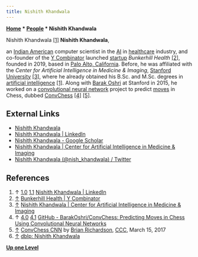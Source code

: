 ```yaml
---
title: Nishith Khandwala
---
```

**[Home](Home "Home") \* [People](People "People") \* Nishith Khandwala**



 [](File:NishithKhandwala.jpg) Nishith Khandwala [[1]](#cite-note-linkedin-1) 
**Nishith Khandwala**,  

an [Indian American](https://en.wikipedia.org/wiki/Indian_Americans) computer scientist in the [AI](Artificial_Intelligence "Artificial Intelligence") in [healthcare](https://en.wikipedia.org/wiki/Health_care) industry, and co-founder of the [Y Combinator](https://en.wikipedia.org/wiki/Y_Combinator) launched [startup](https://en.wikipedia.org/wiki/Startup_company) *Bunkerhill Health* <a id="cite-note-2" href="#cite-ref-2">[2]</a>, founded in 2019, based in [Palo Alto, California](https://en.wikipedia.org/wiki/Palo_Alto,_California).
Before, he was affiliated with the *Center for Artificial Intelligence in Medicine & Imaging*, [Stanford University](Stanford_University "Stanford University") <a id="cite-note-3" href="#cite-ref-3">[3]</a>,
where he already obtained his B.Sc. and M.Sc. degrees in [artificial intelligence](Artificial_Intelligence "Artificial Intelligence") [[1]](#cite-note-linkedin-1). 
Along with [Barak Oshri](Barak_Oshri "Barak Oshri") at Stanford in 2015, he worked on a [convolutional neural network](Neural_Networks#Convolutional "Neural Networks") project to predict [moves](Moves "Moves") in Chess, dubbed [ConvChess](ConvChess "ConvChess") [[4]](#cite-note-github-4) <a id="cite-note-5" href="#cite-ref-5">[5]</a>.



## External Links


* [Nishith Khandwala](https://nishithbsk.github.io/)
* [Nishith Khandwala | LinkedIn](https://www.linkedin.com/in/nishith-khandwala-16b27227/)
* [‪Nishith Khandwala‬ - ‪Google Scholar‬](https://scholar.google.com/citations?user=K2sAnUwAAAAJ&hl=en)
* [Nishith Khandwala | Center for Artificial Intelligence in Medicine & Imaging](https://aimi.stanford.edu/people/nishith-khandwala)
* [Nishith Khandwala (@nish\_khandwala) / Twitter](https://twitter.com/nish_khandwala?lang=en)


## References


1. ↑ [1.0](#cite-ref-linkedin-1-0) [1.1](#cite-ref-linkedin-1-1) [Nishith Khandwala | LinkedIn](https://www.linkedin.com/in/nishith-khandwala-16b27227/)
2. <a id="cite-ref-2" href="#cite-note-2">↑</a> [Bunkerhill Health | Y Combinator](https://www.ycombinator.com/companies/bunkerhill-health)
3. <a id="cite-ref-3" href="#cite-note-3">↑</a> [Nishith Khandwala | Center for Artificial Intelligence in Medicine & Imaging](https://aimi.stanford.edu/people/nishith-khandwala)
4. ↑ [4.0](#cite-ref-github-4-0) [4.1](#cite-ref-github-4-1) [GitHub - BarakOshri/ConvChess: Predicting Moves in Chess Using Convolutional Neural Networks](https://github.com/BarakOshri/ConvChess)
5. <a id="cite-ref-5" href="#cite-note-5">↑</a> [ConvChess CNN](http://www.talkchess.com/forum/viewtopic.php?t=63458) by [Brian Richardson](Brian_Richardson "Brian Richardson"), [CCC](CCC "CCC"), March 15, 2017
6. <a id="cite-ref-6" href="#cite-note-6">↑</a> [dblp: Nishith Khandwala](https://dblp.org/pid/206/6174.html)

**[Up one Level](People "People")**







 
